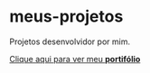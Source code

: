 # meus-projetos
 Projetos desenvolvidor por mim.

<a href="https://eliasafecode.github.io/meus-projetos/Portifólio/index.html">Clique aqui para ver meu <b>portifólio</b></a>